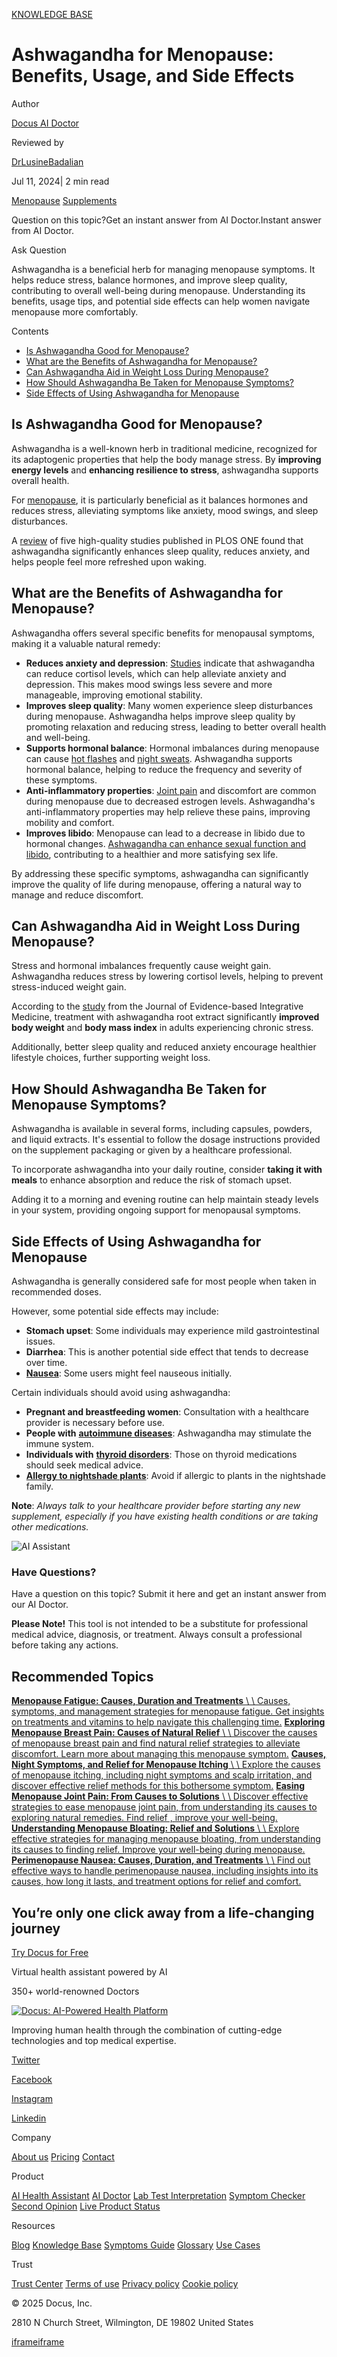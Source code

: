 [KNOWLEDGE BASE](https://docus.ai/knowledge-base)

# Ashwagandha for Menopause: Benefits, Usage, and Side Effects

Author

[Docus AI Doctor](https://docus.ai/ai-doctor)

Reviewed by

[DrLusineBadalian](https://docus.ai/author/dr-lusine-badalian)

Jul 11, 2024\| 2 min read

[Menopause](https://docus.ai/tags/menopause) [Supplements](https://docus.ai/tags/supplements)

Question on this topic?Get an instant answer from AI Doctor.Instant answer from AI Doctor.

Ask Question

Ashwagandha is a beneficial herb for managing menopause symptoms. It helps reduce stress, balance hormones, and improve sleep quality, contributing to overall well-being during menopause. Understanding its benefits, usage tips, and potential side effects can help women navigate menopause more comfortably.

Contents

- [Is Ashwagandha Good for Menopause?](https://docus.ai/knowledge-base/ashwagandha-menopause#is-ashwagandha-good-for-menopause)
- [What are the Benefits of Ashwagandha for Menopause?](https://docus.ai/knowledge-base/ashwagandha-menopause#what-are-the-benefits-of-ashwagandha-for-menopause)
- [Can Ashwagandha Aid in Weight Loss During Menopause?](https://docus.ai/knowledge-base/ashwagandha-menopause#can-ashwagandha-aid-in-weight-loss-during-menopause)
- [How Should Ashwagandha Be Taken for Menopause Symptoms?](https://docus.ai/knowledge-base/ashwagandha-menopause#how-should-ashwagandha-be-taken-for-menopause-symptoms)
- [Side Effects of Using Ashwagandha for Menopause](https://docus.ai/knowledge-base/ashwagandha-menopause#side-effects-of-using-ashwagandha-for-menopause)

## Is Ashwagandha Good for Menopause?

Ashwagandha is a well-known herb in traditional medicine, recognized for its adaptogenic properties that help the body manage stress. By **improving energy levels** and **enhancing resilience to stress**, ashwagandha supports overall health.

For [menopause](https://docus.ai/symptoms-guide/about-menopause), it is particularly beneficial as it balances hormones and reduces stress, alleviating symptoms like anxiety, mood swings, and sleep disturbances.

A [review](https://journals.plos.org/plosone/article?id=10.1371/journal.pone.0257843) of five high-quality studies published in PLOS ONE found that ashwagandha significantly enhances sleep quality, reduces anxiety, and helps people feel more refreshed upon waking.

## What are the Benefits of Ashwagandha for Menopause?

Ashwagandha offers several specific benefits for menopausal symptoms, making it a valuable natural remedy:

- **Reduces anxiety and depression**: [Studies](https://www.ncbi.nlm.nih.gov/pmc/articles/PMC6750292/) indicate that ashwagandha can reduce cortisol levels, which can help alleviate anxiety and depression. This makes mood swings less severe and more manageable, improving emotional stability.
- **Improves sleep quality**: Many women experience sleep disturbances during menopause. Ashwagandha helps improve sleep quality by promoting relaxation and reducing stress, leading to better overall health and well-being.
- **Supports hormonal balance**: Hormonal imbalances during menopause can cause [hot flashes](https://docus.ai/tags/hot-flashes) and [night sweats](https://docus.ai/symptoms-guide/night-sweats). Ashwagandha supports hormonal balance, helping to reduce the frequency and severity of these symptoms.
- **Anti-inflammatory properties**: [Joint pain](https://docus.ai/symptoms-guide/menopause-joint-pain) and discomfort are common during menopause due to decreased estrogen levels. Ashwagandha's anti-inflammatory properties may help relieve these pains, improving mobility and comfort.
- **Improves libido**: Menopause can lead to a decrease in libido due to hormonal changes. [Ashwagandha can enhance sexual function and libido](https://docus.ai/symptoms-guide/does-ashwagandha-make-you-horny), contributing to a healthier and more satisfying sex life.

By addressing these specific symptoms, ashwagandha can significantly improve the quality of life during menopause, offering a natural way to manage and reduce discomfort.

## Can Ashwagandha Aid in Weight Loss During Menopause?

Stress and hormonal imbalances frequently cause weight gain. Ashwagandha reduces stress by lowering cortisol levels, helping to prevent stress-induced weight gain.

According to the [study](https://www.ncbi.nlm.nih.gov/pmc/articles/PMC5871210/) from the Journal of Evidence-based Integrative Medicine, treatment with ashwagandha root extract significantly **improved body weight** and **body mass index** in adults experiencing chronic stress.

Additionally, better sleep quality and reduced anxiety encourage healthier lifestyle choices, further supporting weight loss.

## How Should Ashwagandha Be Taken for Menopause Symptoms?

Ashwagandha is available in several forms, including capsules, powders, and liquid extracts. It's essential to follow the dosage instructions provided on the supplement packaging or given by a healthcare professional.

To incorporate ashwagandha into your daily routine, consider **taking it with meals** to enhance absorption and reduce the risk of stomach upset.

Adding it to a morning and evening routine can help maintain steady levels in your system, providing ongoing support for menopausal symptoms.

## Side Effects of Using Ashwagandha for Menopause

Ashwagandha is generally considered safe for most people when taken in recommended doses.

However, some potential side effects may include:

- **Stomach upset**: Some individuals may experience mild gastrointestinal issues.
- **Diarrhea**: This is another potential side effect that tends to decrease over time.
- [**Nausea**](https://docus.ai/tags/nausea): Some users might feel nauseous initially.

Certain individuals should avoid using ashwagandha:

- **Pregnant and breastfeeding women**: Consultation with a healthcare provider is necessary before use.
- **People with** [**autoimmune diseases**](https://docus.ai/tags/autoimmune-diseases): Ashwagandha may stimulate the immune system.
- **Individuals with** [**thyroid disorders**](https://docus.ai/tags/thyroid-issues): Those on thyroid medications should seek medical advice.
- [**Allergy to nightshade plants**](https://docus.ai/symptoms-guide/nightshade-allergy): Avoid if allergic to plants in the nightshade family.

**Note**: _Always talk to your healthcare provider before starting any new supplement, especially if you have existing health conditions or are taking other medications._

![AI Assistant](https://docus.ai/images/small-assistant.png)

### Have Questions?

Have a question on this topic? Submit it here and get an instant answer from our AI Doctor.

**Please Note!** This tool is not intended to be a substitute for professional medical advice, diagnosis, or treatment. Always consult a professional before taking any actions.

## Recommended Topics

[**Menopause Fatigue: Causes, Duration and Treatments** \\
\\
Causes, symptoms, and management strategies for menopause fatigue. Get insights on treatments and vitamins to help navigate this challenging time.](https://docus.ai/knowledge-base/menopause-fatigue) [**Exploring Menopause Breast Pain: Causes of Natural Relief** \\
\\
Discover the causes of menopause breast pain and find natural relief strategies to alleviate discomfort. Learn more about managing this menopause symptom.](https://docus.ai/knowledge-base/menopause-breast-pain) [**Causes, Night Symptoms, and Relief for Menopause Itching** \\
\\
Explore the causes of menopause itching, including night symptoms and scalp irritation, and discover effective relief methods for this bothersome symptom.](https://docus.ai/knowledge-base/relief-for-menopause-itching) [**Easing Menopause Joint Pain: From Causes to Solutions** \\
\\
Discover effective strategies to ease menopause joint pain, from understanding its causes to exploring natural remedies. Find relief , improve your well-being.](https://docus.ai/knowledge-base/menopause-joint-pain) [**Understanding Menopause Bloating: Relief and Solutions** \\
\\
Explore effective strategies for managing menopause bloating, from understanding its causes to finding relief. Improve your well-being during menopause.](https://docus.ai/knowledge-base/understanding-menopause-bloating) [**Perimenopause Nausea: Causes, Duration, and Treatments** \\
\\
Find out effective ways to handle perimenopause nausea, including insights into its causes, how long it lasts, and treatment options for relief and comfort.](https://docus.ai/knowledge-base/perimenopause-nausea)

## You’re only one click away from a life-changing journey

[Try Docus for Free](https://my.docus.ai/auth/signup)

Virtual health assistant powered by AI

350+ world-renowned Doctors

[![Docus: AI-Powered Health Platform](https://docus.ai/docus-dark-logo.svg)](https://docus.ai/)

Improving human health through the combination of cutting-edge technologies and top medical expertise.

[Twitter](https://twitter.com/docus_ai)

[Facebook](https://www.facebook.com/docusai)

[Instagram](https://www.instagram.com/docus.ai/)

[Linkedin](https://www.linkedin.com/company/docusai/)

Company

[About us](https://docus.ai/about-us) [Pricing](https://docus.ai/pricing) [Contact](https://docus.ai/contact)

Product

[AI Health Assistant](https://docus.ai/ai-health-assistant) [AI Doctor](https://docus.ai/ai-doctor) [Lab Test Interpretation](https://docus.ai/lab-test-interpretation) [Symptom Checker](https://docus.ai/symptom-checker) [Second Opinion](https://docus.ai/second-opinion) [Live Product Status](https://docus.statuspage.io/)

Resources

[Blog](https://docus.ai/blog) [Knowledge Base](https://docus.ai/knowledge-base) [Symptoms Guide](https://docus.ai/symptoms-guide) [Glossary](https://docus.ai/glossary) [Use Cases](https://docus.ai/use-cases)

Trust

[Trust Center](https://trust.docus.ai/) [Terms of use](https://docus.ai/terms-of-use) [Privacy policy](https://docus.ai/privacy-policy) [Cookie policy](https://docus.ai/cookie-policy)

© 2025 Docus, Inc.

2810 N Church Street, Wilmington, DE 19802 United States

[iframe](https://td.doubleclick.net/td/ga/rul?tid=G-C1NR4HEC74&gacid=1031294582.1741380754&gtm=45je5362v874030715z8849365654za200zb849365654&dma=0&gcs=G1--&gcd=13l3l3R3l5l1&npa=0&pscdl=noapi&aip=1&fledge=1&frm=0&tag_exp=102067808~102482433~102539968~102587591~102640600~102643510~102717422~102788824&z=1999168932)[iframe](https://td.doubleclick.net/td/rul/11076298198?random=1741380753603&cv=11&fst=1741380753603&fmt=3&bg=ffffff&guid=ON&async=1&gtm=45je5362v874030715z8849365654za200zb849365654&gcd=13l3l3R3l5l1&dma=0&tag_exp=102067808~102482433~102539968~102587591~102640600~102643510~102717422~102788824&u_w=1280&u_h=1024&url=https%3A%2F%2Fdocus.ai%2Fknowledge-base%2Fashwagandha-menopause&hn=www.googleadservices.com&frm=0&tiba=Ashwagandha%20for%20Menopause%3A%20Benefits%2C%20Usage%2C%20and%20Side%20Effects&npa=0&pscdl=noapi&auid=2004445620.1741380753&uaa=&uab=&uafvl=&uamb=0&uam=&uap=&uapv=&uaw=0&fledge=1&data=event%3Dgtag.config)